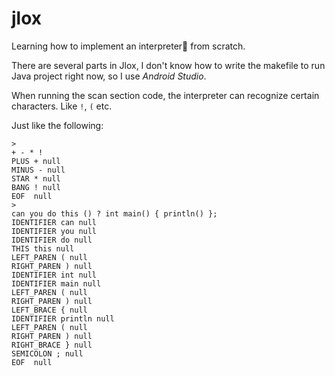 # jlox

Learning how to implement an interpreter🔨 from scratch.

There are several parts in Jlox, I don't know how to write the makefile to run Java project right
now, so I use *Android Studio*.

When running the scan section code, the interpreter can recognize certain characters. Like `!`, `(`
etc.

Just like the following: 
```shell
> 
+ - * !
PLUS + null
MINUS - null
STAR * null
BANG ! null
EOF  null
> 
can you do this () ? int main() { println() };
IDENTIFIER can null
IDENTIFIER you null
IDENTIFIER do null
THIS this null
LEFT_PAREN ( null
RIGHT_PAREN ) null
IDENTIFIER int null
IDENTIFIER main null
LEFT_PAREN ( null
RIGHT_PAREN ) null
LEFT_BRACE { null
IDENTIFIER println null
LEFT_PAREN ( null
RIGHT_PAREN ) null
RIGHT_BRACE } null
SEMICOLON ; null
EOF  null
```